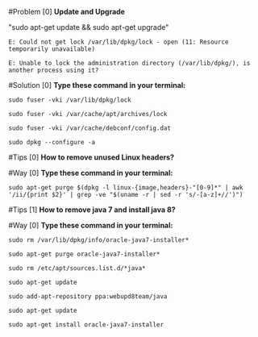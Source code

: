 #Problem [0]
**Update and Upgrade**

"sudo apt-get update && sudo apt-get upgrade"

`E: Could not get lock /var/lib/dpkg/lock - open (11: Resource temporarily unavailable)`


`E: Unable to lock the administration directory (/var/lib/dpkg/), is another process using it?`


#Solution [0]
**Type these command in your terminal:**

`sudo fuser -vki /var/lib/dpkg/lock`

`sudo fuser -vki /var/cache/apt/archives/lock`

`sudo fuser -vki /var/cache/debconf/config.dat`

`sudo dpkg --configure -a`

#Tips [0]
**How to remove unused Linux headers?**

#Way [0]
**Type these command in your terminal:**


`sudo apt-get purge $(dpkg -l linux-{image,headers}-"[0-9]*" | awk '/ii/{print $2}' | grep -ve "$(uname -r | sed -r 's/-[a-z]+//')") 
`

#Tips [1]
**How to remove java 7 and install java 8?**

#Way [0]
**Type these command in your terminal:**

`sudo rm /var/lib/dpkg/info/oracle-java7-installer*`

`sudo apt-get purge oracle-java7-installer*`

`sudo rm /etc/apt/sources.list.d/*java*`

`sudo apt-get update`

`sudo add-apt-repository ppa:webupd8team/java`

`sudo apt-get update`

`sudo apt-get install oracle-java7-installer`